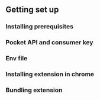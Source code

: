 ## Getting set up

### Installing prerequisites

### Pocket API and consumer key

### Env file

### Installing extension in chrome

### Bundling extension
